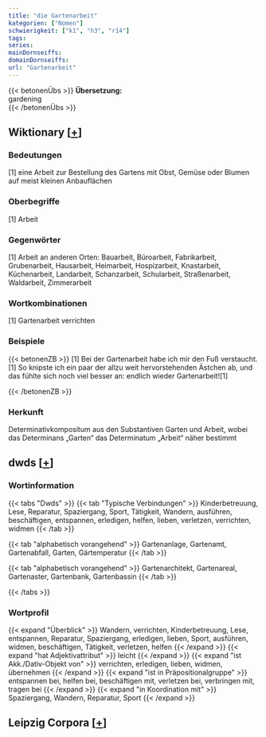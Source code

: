 ```yaml
---
title: "die Gartenarbeit"
kategorien: ["Nomen"]
schwierigkeit: ["k1", "h3", "r14"]
tags:
series:
mainDornseiffs:
domainDornseiffs:
url: "Gartenarbeit"
---
```


{{< betonenÜbs >}}
**Übersetzung:**  
gardening  
{{< /betonenÜbs >}}

## Wiktionary [[+](https://de.wiktionary.org/wiki/Gartenarbeit)]

### Bedeutungen
[1] eine Arbeit zur Bestellung des Gartens mit Obst, Gemüse oder Blumen auf meist kleinen Anbauflächen  

### Oberbegriffe
[1] Arbeit  

### Gegenwörter
[1] Arbeit an anderen Orten: Bauarbeit, Büroarbeit, Fabrikarbeit, Grubenarbeit, Hausarbeit, Heimarbeit, Hospizarbeit, Knastarbeit, Küchenarbeit, Landarbeit, Schanzarbeit, Schularbeit, Straßenarbeit, Waldarbeit, Zimmerarbeit  

### Wortkombinationen
[1] Gartenarbeit verrichten  

### Beispiele
{{< betonenZB >}}
[1] Bei der Gartenarbeit habe ich mir den Fuß verstaucht.  
[1] So knipste ich ein paar der allzu weit hervorstehenden Ästchen ab, und das fühlte sich noch viel besser an: endlich wieder Gartenarbeit![1]  

{{< /betonenZB >}}
### Herkunft
Determinativkompositum aus den Substantiven Garten und Arbeit, wobei das Determinans „Garten“ das Determinatum „Arbeit“ näher bestimmt  



## dwds [[+](https://www.dwds.de/wb/Gartenarbeit)]

### Wortinformation
{{< tabs "Dwds" >}}
{{< tab "Typische Verbindungen" >}}
Kinderbetreuung, Lese, Reparatur, Spaziergang, Sport, Tätigkeit, Wandern, ausführen, beschäftigen, entspannen, erledigen, helfen, lieben, verletzen, verrichten, widmen
{{< /tab >}}

{{< tab "alphabetisch vorangehend" >}}
Gartenanlage, Gartenamt, Gartenabfall, Garten, Gärtemperatur
{{< /tab >}}

{{< tab "alphabetisch vorangehend" >}}
Gartenarchitekt, Gartenareal, Gartenaster, Gartenbank, Gartenbassin
{{< /tab >}}

{{< /tabs >}}

### Wortprofil
{{< expand "Überblick" >}} Wandern, verrichten, Kinderbetreuung, Lese, entspannen, Reparatur, Spaziergang, erledigen, lieben, Sport, ausführen, widmen, beschäftigen, Tätigkeit, verletzen, helfen {{< /expand >}}
{{< expand "hat Adjektivattribut" >}} leicht {{< /expand >}}
{{< expand "ist Akk./Dativ-Objekt von" >}} verrichten, erledigen, lieben, widmen, übernehmen {{< /expand >}}
{{< expand "ist in Präpositionalgruppe" >}} entspannen bei, helfen bei, beschäftigen mit, verletzen bei, verbringen mit, tragen bei {{< /expand >}}
{{< expand "in Koordination mit" >}} Spaziergang, Wandern, Reparatur, Sport {{< /expand >}}

## Leipzig Corpora [[+](https://corpora.uni-leipzig.de/en/res?word=Gartenarbeit&corpusId=deu_newscrawl-public_2018)]

